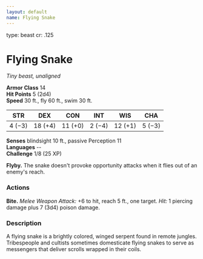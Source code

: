 ```yaml
---
layout: default
name: Flying Snake
---
```

type: beast
cr: .125

# Flying Snake 
_Tiny beast, unaligned_

**Armor Class** 14    
**Hit Points** 5 (2d4)    
**Speed** 30 ft., fly 60 ft., swim 30 ft.

| STR     | DEX     | CON     | INT     | WIS     | CHA     |
|---------|---------|---------|---------|---------|---------|
| 4 (−3)  | 18 (+4) | 11 (+0) | 2 (−4)  | 12 (+1) | 5 (−3)  |  

**Senses** blindsight 10 ft., passive Perception 11    
**Languages** --    
**Challenge** 1/8 (25 XP) 

**Flyby.** The snake doesn't provoke opportunity attacks when it flies out of an enemy's reach. 

### Actions    
**Bite.** _Melee Weapon Attack:_ +6 to hit, reach 5 ft., one target. _Hit:_ 1 piercing damage plus 7 (3d4) poison damage. 

### Description
A flying snake is a brightly colored, winged serpent found in remote jungles. Tribespeople and cultists sometimes domesticate flying snakes to serve as messengers that deliver scrolls wrapped in their coils. 